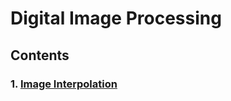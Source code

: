 # Digital Image Processing

## Contents

### 1. <a href = "https://github.com/naik24/ImageProcessing/tree/master/Image%20Interpolation">Image Interpolation</a>

